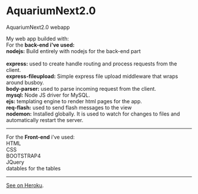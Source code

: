 # AquariumNext2.0
 AquariumNext2.0 webapp

My web app builded with:<br>
    For the <b>back-end i've used:</b> <br>	
    <b>nodejs:</b> Build entirely with nodejs for the back-end part<br>																																																												
    <b>express:</b> used to create handle routing and process requests from the client.<br>
    <b>express-fileupload:</b> Simple express file upload middleware that wraps around busboy.<br>
    <b>body-parser:</b> used to parse incoming request from the client.<br>
    <b>mysql:</b> Node JS driver for MySQL.<br>
    <b>ejs:</b> templating engine to render html pages for the app.<br>
    <b>req-flash:</b> used to send flash messages to the view<br>
    <b>nodemon:</b> Installed globally. It is used to watch for changes to files and automatically restart the server.<br>
    <hr>
    For the <b>Front-end</b> i've used:<br>
    HTML<br>CSS<br>BOOTSTRAP4<br>JQuery<br>datables for the tables
    <hr>
    <a href="https://aquariumnext.herokuapp.com/">See on Heroku</a>.
    
